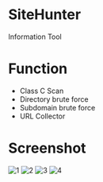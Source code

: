 # SiteHunter
Information Tool

# Function
- Class C Scan
- Directory brute force
- Subdomain brute force
- URL Collector

# Screenshot
![1](https://github.com/malbuffer4pt/SiteHunter/blob/main/1.png)
![2](https://github.com/malbuffer4pt/SiteHunter/blob/main/2.png)
![3](https://github.com/malbuffer4pt/SiteHunter/blob/main/3.png)
![4](https://github.com/malbuffer4pt/SiteHunter/blob/main/4.png)
